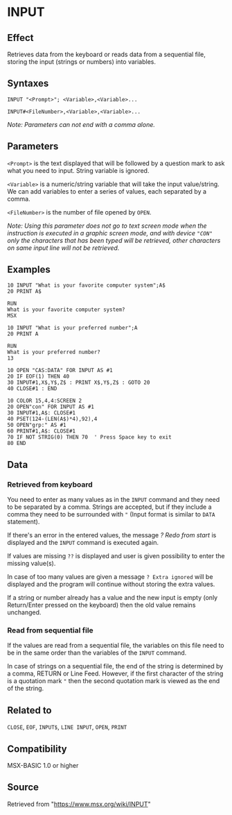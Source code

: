 # INPUT

## Effect

Retrieves data from the keyboard or reads data from a sequential file, storing the input (strings or numbers) into variables.

## Syntaxes

`INPUT "<Prompt>"; <Variable>,<Variable>...`

`INPUT#<FileNumber>,<Variable>,<Variable>...`

_Note: Parameters can not end with a comma alone._

## Parameters

`<Prompt>` is the text displayed that will be followed by a question mark to ask what you need to input. String variable is ignored.

`<Variable>` is a numeric/string variable that will take the input value/string. We can add variables to enter a series of values, each separated by a comma.

`<FileNumber>` is the number of file opened by `OPEN`.

_Note: Using this parameter does not go to text screen mode when the instruction is executed in a graphic screen mode, and with device `"CON"` only the characters that has been typed will be retrieved, other characters on same input line will not be retrieved._

## Examples

```basic
10 INPUT "What is your favorite computer system";A$
20 PRINT A$
 
RUN
What is your favorite computer system?
MSX
```

```basic
10 INPUT "What is your preferred number";A
20 PRINT A
 
RUN
What is your preferred number?
13
```

```basic
10 OPEN "CAS:DATA" FOR INPUT AS #1
20 IF EOF(1) THEN 40
30 INPUT#1,X$,Y$,Z$ : PRINT X$,Y$,Z$ : GOTO 20
40 CLOSE#1 : END
```

```basic
10 COLOR 15,4,4:SCREEN 2
20 OPEN"con" FOR INPUT AS #1
30 INPUT#1,A$: CLOSE#1
40 PSET(124-(LEN(A$)*4),92),4
50 OPEN"grp:" AS #1
60 PRINT#1,A$: CLOSE#1
70 IF NOT STRIG(0) THEN 70  ' Press Space key to exit
80 END
```

## Data

### Retrieved from keyboard

You need to enter as many values as in the `INPUT` command and they need to be separated by a comma. Strings are accepted, but if they include a comma they need to be surrounded with `"` (Input format is similar to `DATA` statement).

If there's an error in the entered values, the message _? Redo from start_ is displayed and the `INPUT` command is executed again.

If values are missing `??` is displayed and user is given possibility to enter the missing value(s).

In case of too many values are given a message `? Extra ignored` will be displayed and the program will continue without storing the extra values.

If a string or number already has a value and the new input is empty (only Return/Enter pressed on the keyboard) then the old value remains unchanged.

### Read from sequential file

If the values are read from a sequential file, the variables on this file need to be in the same order than the variables of the `INPUT` command.

In case of strings on a sequential file, the end of the string is determined by a comma, RETURN or Line Feed. However, if the first character of the string is a quotation mark `"` then the second quotation mark is viewed as the end of the string.

## Related to

`CLOSE`, `EOF`, `INPUT$`, `LINE INPUT`, `OPEN`, `PRINT`

## Compatibility

MSX-BASIC 1.0 or higher

## Source

Retrieved from "https://www.msx.org/wiki/INPUT"
